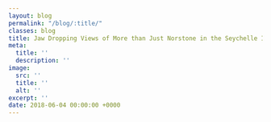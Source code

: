 ```yaml
---
layout: blog
permalink: "/blog/:title/"
classes: blog
title: Jaw Dropping Views of More than Just Norstone in the Seychelle Islands
meta:
  title: ''
  description: ''
image:
  src: ''
  title: ''
  alt: ''
excerpt: ''
date: 2018-06-04 00:00:00 +0000
---
```

